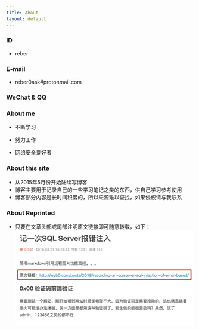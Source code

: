 ```yaml
---
title: About
layout: default
---
```



### ID
- reber

### E-mail
- reber0ask#protonmail.com

### WeChat & QQ
<div style="width:350px;margin-left:40px;margin-top:10px;display:none;" >
    <div style="float:left">
        <img src="/img/wx.png" style="width:150px;height:150px;" title="添加微信">
    </div>
    <div style="float:right;">
        <img src="/img/qq.png" style="width:150px;height:150px;" title="添加QQ">
    </div>
</div>

### About me
- 不断学习

- 努力工作

- 网络安全爱好者

### About this site
* 从2015年5月份开始陆续写博客
* 博客主要用于记录自己的一些学习笔记之类的东西，供自己学习参考使用
* 博客部分内容是长时间积累的，所以来源难以查找，如果侵权请与我联系

### About Reprinted
* 只要在文章头部或尾部注明原文链接即可随意转载，如下：
![70](/img/about_reprinted.jpg)
